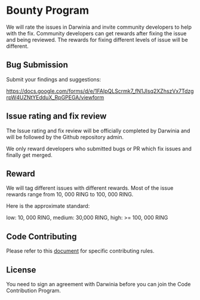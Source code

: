 # Bounty Program

We will rate the issues in Darwinia and invite community developers to help with the fix. Community developers can get rewards after fixing the issue and being reviewed. The rewards for fixing different levels of issue will be different.

## Bug Submission

Submit your findings and suggestions:

https://docs.google.com/forms/d/e/1FAIpQLScrmk7_fN1JIsq2XZhszVx7TdzgrpW4UZNtYEdduX_RpGPEGA/viewform

## Issue rating and fix review

The Issue rating and fix review will be officially completed by Darwinia and will be followed by the Github repository admin.

We only reward developers who submitted bugs or PR which fix issues and finally get merged.

## Reward

We will tag different issues with different rewards. Most of the issue rewards range from 10, 000 RING to 100, 000 RING.

Here is the approximate standard:

  low: 10, 000 RING,
  medium: 30,000 RING,
  high: >= 100, 000 RING

## Code Contributing

Please refer to this [document](https://github.com/darwinia-network/darwinia/blob/main/docs/CONTRIBUTING.adoc) for specific contributing rules.

## License

You need to sign an agreement with Darwinia before you can join the Code Contribution Program.
